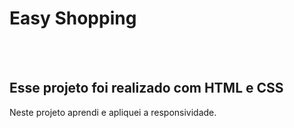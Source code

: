 <h1>Easy Shopping</h1>
<br>
<br>
<h2>Esse projeto foi realizado com HTML e CSS</h2>
<p>Neste projeto aprendi e apliquei a responsividade.</p>
